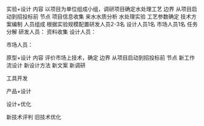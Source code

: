 

实验+设计
内容
  以项目为单位组成小组，调研项目确定水处理工艺
边界
  从项目启动到招投标前
节点
  项目信息收集
  来水水质分析
  水处理实验
  工艺参数确定
  技术方案编制
人员组成
  根据实验规模配置研发人员2-3名
  设计人员1名
  市场人员1名
任务分解
  研发人员：
    资料收集
  设计人员：

  市场人员：


原型+设计
内容
  评价市场上技术，确定
边界
  从项目启动到招投标前
节点
  新工作流设计
  新设计方法
  新文案
  新调研

工具开发

产品+设计

设计+优化

新技术评判
旧技术优化
